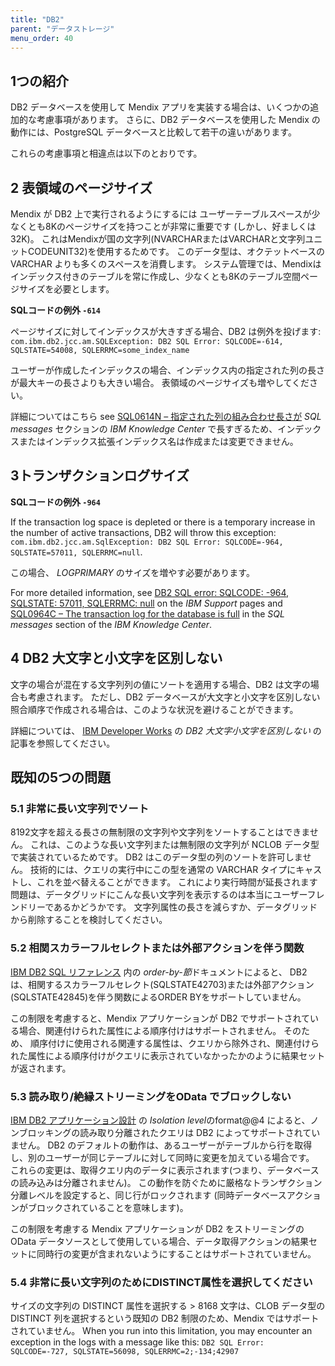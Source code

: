 ```yaml
---
title: "DB2"
parent: "データストレージ"
menu_order: 40
---
```


## 1つの紹介

DB2 データベースを使用して Mendix アプリを実装する場合は、いくつかの追加的な考慮事項があります。 さらに、DB2 データベースを使用した Mendix の動作には、PostgreSQL データベースと比較して若干の違いがあります。

これらの考慮事項と相違点は以下のとおりです。

## 2 表領域のページサイズ

Mendix が DB2 上で実行されるようにするには ユーザーテーブルスペースが少なくとも8Kのページサイズを持つことが非常に重要です (しかし、好ましくは32K)。 これはMendixが国の文字列(NVARCHARまたはVARCHARと文字列ユニットCODEUNIT32)を使用するためです。 このデータ型は、オクテットベースの VARCHAR よりも多くのスペースを消費します。 システム管理では、Mendixはインデックス付きのテーブルを常に作成し、少なくとも8Kのテーブル空間ページサイズを必要とします。

**SQLコードの例外 `-614`**

ページサイズに対してインデックスが大きすぎる場合、DB2 は例外を投げます: `com.ibm.db2.jcc.am.SQLException: DB2 SQL Error: SQLCODE=-614, SQLSTATE=54008, SQLERRMC=some_index_name`

ユーザーが作成したインデックスの場合、インデックス内の指定された列の長さが最大キーの長さよりも大きい場合。 表領域のページサイズも増やしてください。

詳細についてはこちら see [SQL0614N – 指定された列の組み合わせ長さが](https://www.ibm.com/support/knowledgecenter/SSEPGG_11.1.0/com.ibm.db2.luw.messages.sql.doc/doc/msql00614n.html) *SQL messages* セクションの *IBM Knowledge Center* で長すぎるため、インデックスまたはインデックス拡張インデックス名は作成または変更できません。

## 3トランザクションログサイズ

**SQLコードの例外 `-964`**

If the transaction log space is depleted or there is a temporary increase in the number of active transactions, DB2 will throw this exception: `com.ibm.db2.jcc.am.SqlException: DB2 SQL Error: SQLCODE=-964, SQLSTATE=57011, SQLERRMC=null`.

この場合、 *LOGPRIMARY* のサイズを増やす必要があります。

For more detailed information, see [DB2 SQL error: SQLCODE: -964, SQLSTATE: 57011, SQLERRMC: null](http://www-01.ibm.com/support/docview.wss?uid=swg21298630) on the *IBM Support* pages and [SQL0964C – The transaction log for the database is full](http://www.ibm.com/support/knowledgecenter/SSEPGG_11.1.0/com.ibm.db2.luw.messages.sql.doc/doc/msql00964c.html) in the *SQL messages* section of the *IBM Knowledge Center*.

## 4 DB2 大文字と小文字を区別しない

文字の場合が混在する文字列列の値にソートを適用する場合、DB2 は文字の場合も考慮されます。 ただし、DB2 データベースが大文字と小文字を区別しない照合順序で作成される場合は、このような状況を避けることができます。

詳細については、 [IBM Developer Works](http://www.ibm.com/developerworks/data/library/techarticle/0203adamache/0203adamache.html) の *DB2 大文字小文字を区別しない* の記事を参照してください。

## 既知の5つの問題

### 5.1 非常に長い文字列でソート

8192文字を超える長さの無制限の文字列や文字列をソートすることはできません。 これは、このような長い文字列または無制限の文字列が NCLOB データ型で実装されているためです。 DB2 はこのデータ型の列のソートを許可しません。 技術的には、クエリの実行中にこの型を通常の VARCHAR タイプにキャストし、これを並べ替えることができます。 これにより実行時間が延長されます 問題は、データグリッドにこんな長い文字列を表示するのは本当にユーザーフレンドリーであるかどうかです。 文字列属性の長さを減らすか、データグリッドから削除することを検討してください。

### 5.2 相関スカラーフルセレクトまたは外部アクションを伴う関数

[IBM DB2 SQL リファレンス](https://www.ibm.com/support/knowledgecenter/SS6NHC/com.ibm.swg.im.dashdb.sql.ref.doc/doc/r0059211.html) 内の *order-by-節*ドキュメントによると、 DB2 は、相関するスカラーフルセレクト(SQLSTATE42703)または外部アクション(SQLSTATE42845)を伴う関数によるORDER BYをサポートしていません。

この制限を考慮すると、Mendix アプリケーションが DB2 でサポートされている場合、関連付けられた属性による順序付けはサポートされません。 そのため、 順序付けに使用される関連する属性は、クエリから除外され、関連付けられた属性による順序付けがクエリに表示されていなかったかのように結果セットが返されます。

### 5.3 読み取り/絶縁ストリーミングをOData でブロックしない

[IBM DB2 アプリケーション設計](https://www.ibm.com/support/knowledgecenter/SSEPGG_11.1.0/com.ibm.db2.luw.admin.perf.doc/doc/c0004121.html) の *Isolation level*のformat@@4 によると、ノンブロッキングの読み取り分離されたクエリは DB2 によってサポートされていません。 DB2 のデフォルトの動作は、あるユーザーがテーブルから行を取得し、別のユーザーが同じテーブルに対して同時に変更を加えている場合です。 これらの変更は、取得クエリ内のデータに表示されます(つまり、データベースの読み込みは分離されません)。 この動作を防ぐために厳格なトランザクション分離レベルを設定すると、同じ行がロックされます (同時データベースアクションがブロックされていることを意味します)。

この制限を考慮する Mendix アプリケーションが DB2 をストリーミングの OData データソースとして使用している場合、データ取得アクションの結果セットに同時行の変更が含まれないようにすることはサポートされていません。

### 5.4 非常に長い文字列のためにDISTINCT属性を選択してください

サイズの文字列の DISTINCT 属性を選択する > 8168 文字は、CLOB データ型の DISTINCT 列を選択するという既知の DB2 制限のため、Mendix ではサポートされていません。 When you run into this limitation, you may encounter an exception in the logs with a message like this: `DB2 SQL Error: SQLCODE=-727, SQLSTATE=56098, SQLERRMC=2;-134;42907`
